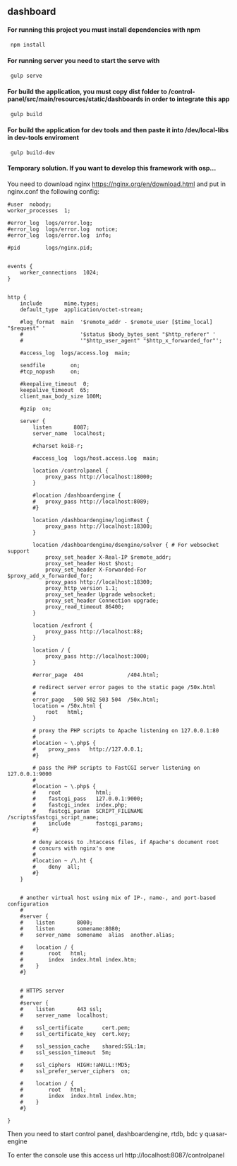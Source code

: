 ## dashboard

#### For running this project you must install dependencies with npm
```bash
 npm install
```

#### For running server you need to start the serve with
```bash
 gulp serve
```

#### For build the application, you must copy dist folder to /control-panel/src/main/resources/static/dashboards in order to integrate this app
```bash
 gulp build
```

#### For build the application for dev tools and then paste it into /dev/local-libs in dev-tools enviroment
```
 gulp build-dev
```

#### Temporary solution. If you want to develop this framework with osp...
You need to download nginx https://nginx.org/en/download.html and put in nginx.conf the following config:

```
#user  nobody;
worker_processes  1;

#error_log  logs/error.log;
#error_log  logs/error.log  notice;
#error_log  logs/error.log  info;

#pid        logs/nginx.pid;


events {
    worker_connections  1024;
}


http {
    include       mime.types;
    default_type  application/octet-stream;

    #log_format  main  '$remote_addr - $remote_user [$time_local] "$request" '
    #                  '$status $body_bytes_sent "$http_referer" '
    #                  '"$http_user_agent" "$http_x_forwarded_for"';

    #access_log  logs/access.log  main;

    sendfile        on;
    #tcp_nopush     on;

    #keepalive_timeout  0;
    keepalive_timeout  65;
	client_max_body_size 100M;

    #gzip  on;

    server {
        listen       8087;
        server_name  localhost;

        #charset koi8-r;

        #access_log  logs/host.access.log  main;
		
		location /controlpanel {
			proxy_pass http://localhost:18000;
		}
		
		#location /dashboardengine {
		#	proxy_pass http://localhost:8089;
		#}
		
		location /dashboardengine/loginRest {
			proxy_pass http://localhost:18300;
		}
		
		location /dashboardengine/dsengine/solver { # For websocket support
			proxy_set_header X-Real-IP $remote_addr;
			proxy_set_header Host $host;
			proxy_set_header X-Forwarded-For $proxy_add_x_forwarded_for;
			proxy_pass http://localhost:18300;
			proxy_http_version 1.1;
			proxy_set_header Upgrade websocket;
			proxy_set_header Connection upgrade;
			proxy_read_timeout 86400;
		}
		
		location /exfront {
			proxy_pass http://localhost:88;
		}
		
		location / {
			proxy_pass http://localhost:3000;
		}

        #error_page  404              /404.html;

        # redirect server error pages to the static page /50x.html
        #
        error_page   500 502 503 504  /50x.html;
        location = /50x.html {
            root   html;
        }

        # proxy the PHP scripts to Apache listening on 127.0.0.1:80
        #
        #location ~ \.php$ {
        #    proxy_pass   http://127.0.0.1;
        #}

        # pass the PHP scripts to FastCGI server listening on 127.0.0.1:9000
        #
        #location ~ \.php$ {
        #    root           html;
        #    fastcgi_pass   127.0.0.1:9000;
        #    fastcgi_index  index.php;
        #    fastcgi_param  SCRIPT_FILENAME  /scripts$fastcgi_script_name;
        #    include        fastcgi_params;
        #}

        # deny access to .htaccess files, if Apache's document root
        # concurs with nginx's one
        #
        #location ~ /\.ht {
        #    deny  all;
        #}
    }


    # another virtual host using mix of IP-, name-, and port-based configuration
    #
    #server {
    #    listen       8000;
    #    listen       somename:8080;
    #    server_name  somename  alias  another.alias;

    #    location / {
    #        root   html;
    #        index  index.html index.htm;
    #    }
    #}


    # HTTPS server
    #
    #server {
    #    listen       443 ssl;
    #    server_name  localhost;

    #    ssl_certificate      cert.pem;
    #    ssl_certificate_key  cert.key;

    #    ssl_session_cache    shared:SSL:1m;
    #    ssl_session_timeout  5m;

    #    ssl_ciphers  HIGH:!aNULL:!MD5;
    #    ssl_prefer_server_ciphers  on;

    #    location / {
    #        root   html;
    #        index  index.html index.htm;
    #    }
    #}

}
```

Then you need to start control panel, dashboardengine, rtdb, bdc y quasar-engine

To enter the console use this access url http://localhost:8087/controlpanel
